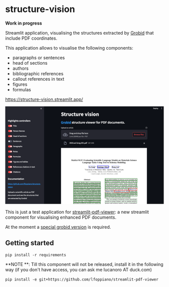 # structure-vision

**Work in progress**

Streamlit application, visualising the structures extracted by [Grobid](https://github.com/kermitt2/grobid) that include PDF coordinates. 

This application allows to visualise the following components: 
 - paragraphs or sentences
 - head of sections
 - authors
 - bibliographic references
 - callout references in text
 - figures
 - formulas

https://structure-vision.streamlit.app/

![screenshot1.png](docs%2Fscreenshot1.png)

This is just a test application for [streamlit-pdf-viewer](https://github.com/lfoppiano/streamlit-pdf-viewer): a new streamlit component for visualising enhanced PDF documents.

At the moment a [special grobid version](https://github.com/kermitt2/grobid/pull/1068) is required. 

## Getting started

```shell
pip install -r requirements
```

**NOTE
**: Till this component will not be released, install it in the following way (if you don't have access, you can ask me lucanoro AT duck.com)

```shell
pip install -e git+https://github.com/lfoppiano/streamlit-pdf-viewer 
```
